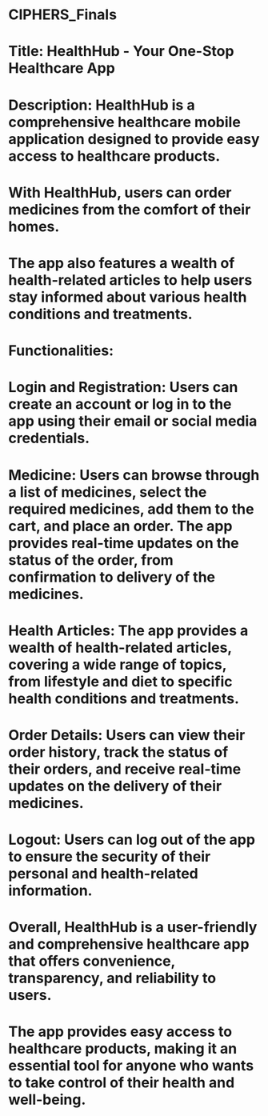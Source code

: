 # CIPHERS_Finals

# Title: HealthHub - Your One-Stop Healthcare App
# Description: HealthHub is a comprehensive healthcare mobile application designed to provide easy access to healthcare products. 
  # With HealthHub, users can order medicines from the comfort of their homes. 
  # The app also features a wealth of health-related articles to help users stay informed about various health conditions and treatments.

# Functionalities:

  # Login and Registration: Users can create an account or log in to the app using their email or social media credentials.

  # Medicine: Users can browse through a list of medicines, select the required medicines, add them to the cart, and place an order. The app provides real-time updates on the status of the order, from confirmation to delivery of the medicines.

   # Health Articles: The app provides a wealth of health-related articles, covering a wide range of topics, from lifestyle and diet to specific health conditions and treatments.

   # Order Details: Users can view their order history, track the status of their orders, and receive real-time updates on the delivery of their medicines.
   
   # Logout: Users can log out of the app to ensure the security of their personal and health-related information.


# Overall, HealthHub is a user-friendly and comprehensive healthcare app that offers convenience, transparency, and reliability to users. 
  # The app provides easy access to healthcare products, making it an essential tool for anyone who wants to take control of their health and well-being.
